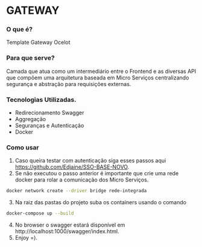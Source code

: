 # GATEWAY 
### O que é?
Template Gateway Ocelot 
### Para que serve?
Camada que atua como um intermediário entre o Frontend e as diversas API que compõem uma arquitetura baseada em Micro Serviços centralizando segurança e abstração para requisições externas.
### Tecnologias Utilizadas.
- Redirecionamento Swagger
- Aggregação
- Seguranças e Autenticação
- Docker
### Como usar
1. Caso queira testar com autenticação siga esses passos aqui https://github.com/Edjaine/SSO-BASE-NOVO.
2. Se não executou o passo anterior é importante que crie uma rede docker para rolar a comunicação dos Micro Serviços.
```bash 
docker network create --driver bridge rede-integrada
```
3. Na raiz das pastas do projeto suba os containers usando o comando 
```bash 
docker-compose up --build
```
4. No browser o swagger estará disponível em http://localhost:1000/swagger/index.html.
5. Enjoy =).
